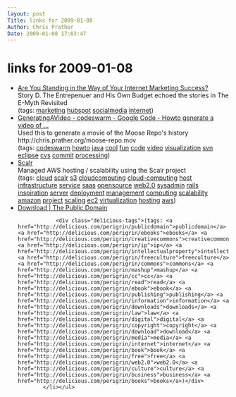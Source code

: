 ```yaml
---
layout: post
Title: links for 2009-01-08  
Author: Chris Prather
Date: 2009-01-08 17:03:47
---
```


# links for 2009-01-08
<ul class="delicious"><li>
                <div class="delicious-link"><a href="http://blog.hubspot.com/blog/tabid/6307/bid/4423/Are-You-Standing-in-the-Way-of-Your-Internet-Marketing-Success.aspx">Are You Standing in the Way of Your Internet Marketing Success?</a></div>
                <div class="delicious-extended">Story D. The Entrepenuer and His Own Budget echoed the stories in The E-Myth Revisited</div>
                <div class="delicious-tags">(tags: <a href="http://delicious.com/perigrin/marketing">marketing</a> <a href="http://delicious.com/perigrin/hubspot">hubspot</a> <a href="http://delicious.com/perigrin/socialmedia">socialmedia</a> <a href="http://delicious.com/perigrin/internet">internet</a>)</div>
            </li><li>
                <div class="delicious-link"><a href="http://code.google.com/p/codeswarm/wiki/GeneratingAVideo">GeneratingAVideo - codeswarm - Google Code - Howto generate a video of ...</a></div>
                <div class="delicious-extended">Used this to generate a movie of the Moose Repo&#039;s history http://chris.prather.org/moose-repo.mov</div>
                <div class="delicious-tags">(tags: <a href="http://delicious.com/perigrin/codeswarm">codeswarm</a> <a href="http://delicious.com/perigrin/howto">howto</a> <a href="http://delicious.com/perigrin/java">java</a> <a href="http://delicious.com/perigrin/cool">cool</a> <a href="http://delicious.com/perigrin/fun">fun</a> <a href="http://delicious.com/perigrin/code">code</a> <a href="http://delicious.com/perigrin/video">video</a> <a href="http://delicious.com/perigrin/visualization">visualization</a> <a href="http://delicious.com/perigrin/svn">svn</a> <a href="http://delicious.com/perigrin/eclipse">eclipse</a> <a href="http://delicious.com/perigrin/cvs">cvs</a> <a href="http://delicious.com/perigrin/commit">commit</a> <a href="http://delicious.com/perigrin/processing">processing</a>)</div>
            </li><li>
                <div class="delicious-link"><a href="https://scalr.net/login.php">Scalr</a></div>
                <div class="delicious-extended">Managed AWS hosting / scalability using the Scalr project</div>
                <div class="delicious-tags">(tags: <a href="http://delicious.com/perigrin/cloud">cloud</a> <a href="http://delicious.com/perigrin/scalr">scalr</a> <a href="http://delicious.com/perigrin/s3">s3</a> <a href="http://delicious.com/perigrin/cloudcomputing">cloudcomputing</a> <a href="http://delicious.com/perigrin/cloud-computing">cloud-computing</a> <a href="http://delicious.com/perigrin/host">host</a> <a href="http://delicious.com/perigrin/infrastructure">infrastructure</a> <a href="http://delicious.com/perigrin/service">service</a> <a href="http://delicious.com/perigrin/saas">saas</a> <a href="http://delicious.com/perigrin/opensource">opensource</a> <a href="http://delicious.com/perigrin/web2.0">web2.0</a> <a href="http://delicious.com/perigrin/sysadmin">sysadmin</a> <a href="http://delicious.com/perigrin/rails">rails</a> <a href="http://delicious.com/perigrin/inspiration">inspiration</a> <a href="http://delicious.com/perigrin/server">server</a> <a href="http://delicious.com/perigrin/deployment">deployment</a> <a href="http://delicious.com/perigrin/management">management</a> <a href="http://delicious.com/perigrin/computing">computing</a> <a href="http://delicious.com/perigrin/scalability">scalability</a> <a href="http://delicious.com/perigrin/amazon">amazon</a> <a href="http://delicious.com/perigrin/project">project</a> <a href="http://delicious.com/perigrin/scaling">scaling</a> <a href="http://delicious.com/perigrin/ec2">ec2</a> <a href="http://delicious.com/perigrin/virtualization">virtualization</a> <a href="http://delicious.com/perigrin/hosting">hosting</a> <a href="http://delicious.com/perigrin/aws">aws</a>)</div>
            </li><li>
                <div class="delicious-link"><a href="http://www.thepublicdomain.org/download/">Download | The Public Domain</a></div>
                
                <div class="delicious-tags">(tags: <a href="http://delicious.com/perigrin/publicdomain">publicdomain</a> <a href="http://delicious.com/perigrin/ebooks">ebooks</a> <a href="http://delicious.com/perigrin/creativecommons">creativecommons</a> <a href="http://delicious.com/perigrin/ip">ip</a> <a href="http://delicious.com/perigrin/intellectualproperty">intellectualproperty</a> <a href="http://delicious.com/perigrin/freeculture">freeculture</a> <a href="http://delicious.com/perigrin/commons">commons</a> <a href="http://delicious.com/perigrin/mashup">mashup</a> <a href="http://delicious.com/perigrin/cc">cc</a> <a href="http://delicious.com/perigrin/read">read</a> <a href="http://delicious.com/perigrin/ebook">ebook</a> <a href="http://delicious.com/perigrin/publishing">publishing</a> <a href="http://delicious.com/perigrin/information">information</a> <a href="http://delicious.com/perigrin/downloads">downloads</a> <a href="http://delicious.com/perigrin/law">law</a> <a href="http://delicious.com/perigrin/digital">digital</a> <a href="http://delicious.com/perigrin/copyright">copyright</a> <a href="http://delicious.com/perigrin/download">download</a> <a href="http://delicious.com/perigrin/media">media</a> <a href="http://delicious.com/perigrin/internet">internet</a> <a href="http://delicious.com/perigrin/book">book</a> <a href="http://delicious.com/perigrin/free">free</a> <a href="http://delicious.com/perigrin/web2.0">web2.0</a> <a href="http://delicious.com/perigrin/culture">culture</a> <a href="http://delicious.com/perigrin/business">business</a> <a href="http://delicious.com/perigrin/books">books</a>)</div>
            </li></ul>
